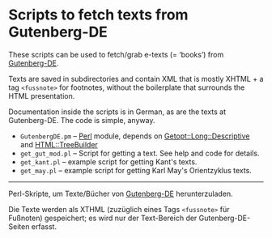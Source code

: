 # Scripts to fetch texts from Gutenberg-DE

These scripts can be used to fetch/grab e-texts (= ‘books’) from [Gutenberg-DE](http://gutenberg.spiegel.de/).

Texts are saved in subdirectories and contain XML that is mostly XHTML + a tag `<fussnote>` for footnotes, without the boilerplate that surrounds the HTML presentation.

Documentation inside the scripts is in German, as are the texts at Gutenberg-DE. The code is simple, anyway.

- `GutenbergDE.pm` – [Perl](http://www.perl.org) module, depends on
  [Getopt::Long::Descriptive](http://search.cpan.org/~rjbs/Getopt-Long-Descriptive/lib/Getopt/Long/Descriptive.pm)
and [HTML::TreeBuilder](http://search.cpan.org/~cjm/HTML-Tree/lib/HTML/TreeBuilder.pm)
- `get_gut_mod.pl` – Script for getting a text. See help and code for details.
- `get_kant.pl` – example script for getting Kant's texts.
- `get_may.pl` – example script for getting Karl May's Orientzyklus texts.

- - -

Perl-Skripte, um Texte/Bücher von [Gutenberg-DE](http://gutenberg.spiegel.de/) herunterzuladen.

Die Texte werden als XTHML (zuzüglich eines Tags `<fussnote>` für Fußnoten) gespeichert; es wird nur der Text-Bereich der Gutenberg-DE-Seiten erfasst.
